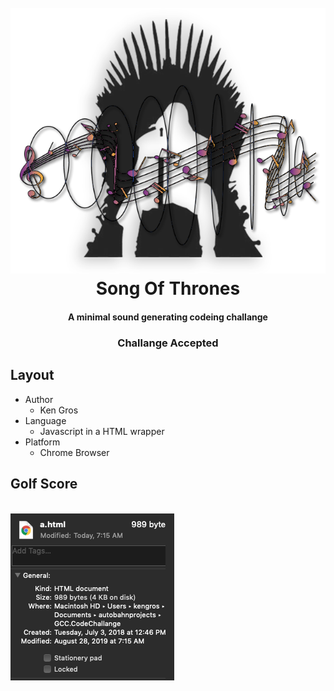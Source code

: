 
<h1 align="center">
  <br>
  <img src="./img/codeChallangeLogo.png" width=""></a>
  <br>
  Song Of Thrones
  <br>
</h1>

<h4 align="center">A minimal sound generating codeing challange</h4>
<h3 align="center">Challange Accepted</h3>

## Layout

* Author
  - Ken Gros
* Language
  - Javascript in a HTML wrapper
* Platform
  - Chrome Browser

## Golf Score

  <br>
  <img src="./img/Screen Shot 2019-08-28 at 07.16.35 AM.png" alt="Markdownify" width=""></a>
  <br>